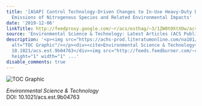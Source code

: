 ```yaml
---
title: '[ASAP] Control Technology-Driven Changes to In-Use Heavy-Duty Diesel Truck
  Emissions of Nitrogenous Species and Related Environmental Impacts'
date: '2019-12-06'
linkTitle: http://feedproxy.google.com/~r/acs/esthag/~3/1ZW0t0XtXOw/acs.est.9b04763
source: 'Environmental Science & Technology: Latest Articles (ACS Publications)'
description: '<p><img src="https://achs-prod.literatumonline.com/na101/home/literatum/publisher/achs/journals/content/esthag/0/esthag.ahead-of-print/acs.est.9b04763/20191126/images/medium/es9b04763_0005.gif"
  alt="TOC Graphic"/></p><div><cite>Environmental Science & Technology</cite></div><div>DOI:
  10.1021/acs.est.9b04763</div><img src="http://feeds.feedburner.com/~r/acs/esthag/~4/1ZW0t0XtXOw"
  height="1" width="1" ...'
disable_comments: true
---
```

<p><img src="https://achs-prod.literatumonline.com/na101/home/literatum/publisher/achs/journals/content/esthag/0/esthag.ahead-of-print/acs.est.9b04763/20191126/images/medium/es9b04763_0005.gif" alt="TOC Graphic"/></p><div><cite>Environmental Science & Technology</cite></div><div>DOI: 10.1021/acs.est.9b04763</div><img src="http://feeds.feedburner.com/~r/acs/esthag/~4/1ZW0t0XtXOw" height="1" width="1" ...